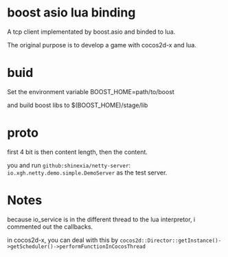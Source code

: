 # boost asio lua binding

A tcp client implementated by boost.asio and binded to lua.

The original purpose is to develop a game with cocos2d-x and lua.


# buid

Set the environment variable BOOST\_HOME=path/to/boost

and build boost libs to $(BOOST\_HOME)/stage/lib

# proto
first 4 bit is then content length, then the content.

you and run `github:shinexia/netty-server`: `io.xgh.netty.demo.simple.DemoServer` as the test server.

# Notes

because io\_service is in the different thread to the lua interpretor, i commented out the callbacks.

in cocos2d-x, you can deal with this by `cocos2d::Director::getInstance()->getScheduler()->performFunctionInCocosThread`
